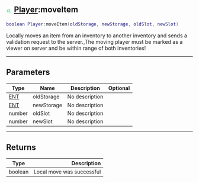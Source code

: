 ## ![client](../../.gitbook/assets/client.png) [Player](player):moveItem

```lua
boolean Player:moveItem(oldStorage, newStorage, oldSlot, newSlot)
```

Locally moves an item from an inventory to another inventory and sends a validation request to the server.,The moving player must be marked as a viewer on server and be within range of both inventories!

------
## Parameters

| Type   | Name | Description | Optional |
| ------ | ---- | ----------- | -------: |
| [ENT](ent) | oldStorage | No description |  |
| [ENT](ent) | newStorage | No description |  |
| number | oldSlot | No description |  |
| number | newSlot | No description |  |


------
## Returns

| Type   | Description |
| ------ | ----------: |
| boolean | Local move was successful |

